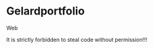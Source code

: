 # Gelardportfolio
Web
<!---Disclamier--!>
It is strictly forbidden to steal code without permission!!!
